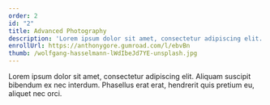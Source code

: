 ```yaml
---
order: 2
id: "2"
title: Advanced Photography
description: 'Lorem ipsum dolor sit amet, consectetur adipiscing elit. Aliquam suscipit bibendum ex nec interdum.'
enrollUrl: https://anthonygore.gumroad.com/l/ebvBn
thumb: /wolfgang-hasselmann-lWdIbeJd7YE-unsplash.jpg
---
```

Lorem ipsum dolor sit amet, consectetur adipiscing elit. Aliquam suscipit bibendum ex nec interdum. Phasellus erat erat, hendrerit quis pretium eu, aliquet nec orci.
